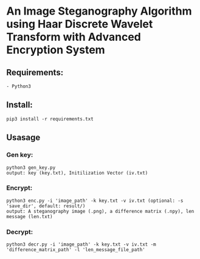 # An Image Steganography Algorithm using Haar Discrete Wavelet Transform with Advanced Encryption System
## Requirements:
    - Python3
## Install:
    pip3 install -r requirements.txt
## Usasage
 ### Gen key: 
    python3 gen_key.py
    output: key (key.txt), Initilization Vector (iv.txt)
 ### Encrypt: 
    python3 enc.py -i 'image_path' -k key.txt -v iv.txt (optional: -s 'save_dir', default: result/)
    output: A steganography image (.png), a difference matrix (.npy), len message (len.txt)
 ### Decrypt: 
    python3 decr.py -i 'image_path' -k key.txt -v iv.txt -m 'difference_matrix_path' -l 'len_message_file_path'
